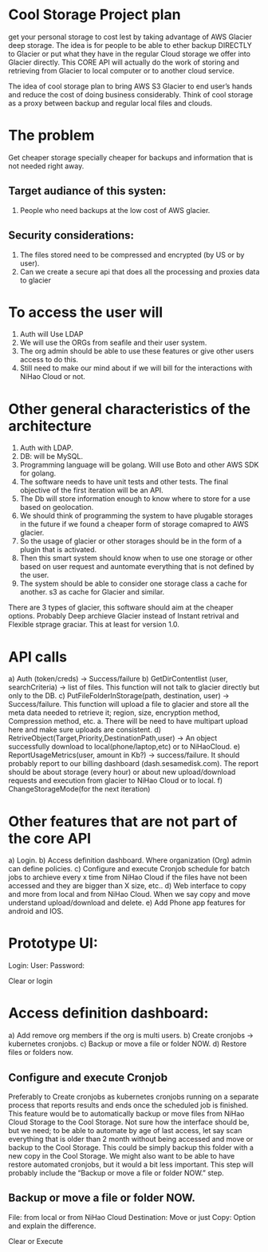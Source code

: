 # Cool Storage Project plan
 get your personal storage to cost lest by taking advantage of AWS Glacier deep storage. The idea is for people to be able to ether backup DIRECTLY to Glacier or put what they have in the regular Cloud storage we offer into Glacier directly. This CORE API will actually do the work of storing and retrieving from Glacier to local computer or to another cloud service.

The idea of cool storage plan to bring AWS S3 Glacier to end user’s hands and reduce the cost of doing business considerably. Think of cool storage as a proxy between backup and regular local files and clouds.

# The problem
Get cheaper storage specially cheaper for backups and information that is not needed right away.

## Target audiance of this systen:
1.	People who need backups at the low cost of AWS glacier.

## Security considerations:
1.	The files stored need to be compressed and encrypted (by US or by user).
2.	Can we create a secure api that does all the processing and proxies data to glacier

# To access the user will
1.	Auth will Use LDAP
2.	We will use the ORGs from seafile and their user system.
3.	The org admin should be able to use these features or give other users access to do this.
4.	Still need to make our mind about if we will bill for the interactions with NiHao Cloud or not.

# Other general characteristics of the architecture
1.	Auth with LDAP.
2.	DB: will be MySQL.
3.	Programming language will be golang. Will use Boto and other AWS SDK for golang. 
4. The software needs to have unit tests and other tests. The final objective of the first iteration will be an API. 
5. The Db will store information enough to know where to store for a use based on geolocation. 
6.	We should think of programming the system to have plugable storages in the future if we found a cheaper form of storage comapred to AWS glacier. 
7. So the usage of glacier or other storages should be in the form of a plugin that is activated. 
8. Then this smart system should know when to use one storage or other based on user request and auntomate everything that is not defined by the user.
9. The system should be able to consider one storage class a cache for another. s3 as cache for Glacier and similar.

There are 3 types of glacier, this software should aim at the cheaper options. Probably Deep archieve Glacier instead of Instant retrival and Flexible stprage graciar. This at least for version 1.0.

# API calls
a)	Auth (token/creds) -> Success/failure
b)	GetDirContentlist (user, searchCriteria) -> list of files.  This function will not talk to glacier directly but only to the DB.
c)	PutFileFolderInStorage(path, destination, user) -> Success/failure. This function will upload a file to glacier and store all the meta data needed to retrieve it; region, size, encryption method, Compression method, etc. 
a.	There will be need to have multipart upload here and make sure uploads are consistent.
d)	RetriveObject(Target,Priority,DestinationPath,user) -> An object successfully download to local(phone/laptop,etc) or to NiHaoCloud.
e)	ReportUsageMetrics(user, amount in Kb?) -> success/failure. It should probably report to our billing dashboard (dash.sesamedisk.com). The report should be about storage (every hour) or about new upload/download requests and execution from glacier to NiHao Cloud or to local.
f)	ChangeStorageMode(for the next iteration)

# Other features that are not part of the core API
a)	Login.
b)	Access definition dashboard. Where organization (Org) admin can define policies.
c)	Configure and execute Cronjob schedule for batch jobs to archieve every x time from NiHao Cloud if the files have not been accessed and they are bigger than X size, etc..
d)	Web interface to copy and more from local and from NiHao Cloud. When we say copy and move understand upload/download and delete.
e)	Add Phone app features for android and IOS.

# Prototype UI:
Login:
User:
Password:	

Clear or login

# Access definition dashboard:
a)	Add remove org members if the org is multi users.
b)	Create cronjobs -> kubernetes cronjobs.
c)	Backup or move a file or folder NOW.
d)	Restore files or folders now.

## Configure and execute Cronjob 
Preferably to Create cronjobs as kubernetes cronjobs running on a separate process that reports results and ends once the scheduled job is finished.
This feature would be to automatically backup or move files from NiHao Cloud Storage to the Cool Storage. Not sure how the interface should be, but we need; to be able to automate by age of last access, let say scan everything that is older than 2 month without being accessed and move or backup to the Cool Storage. This could be simply backup this folder with a new copy in the Cool Storage. We might also want to be able to have restore automated cronjobs, but it would a bit less important. This step will probably include the “Backup or move a file or folder NOW.” step.
## Backup or move a file or folder NOW.
File: from local or from NiHao Cloud
Destination:
Move or just Copy: Option and explain the difference.

Clear or Execute
